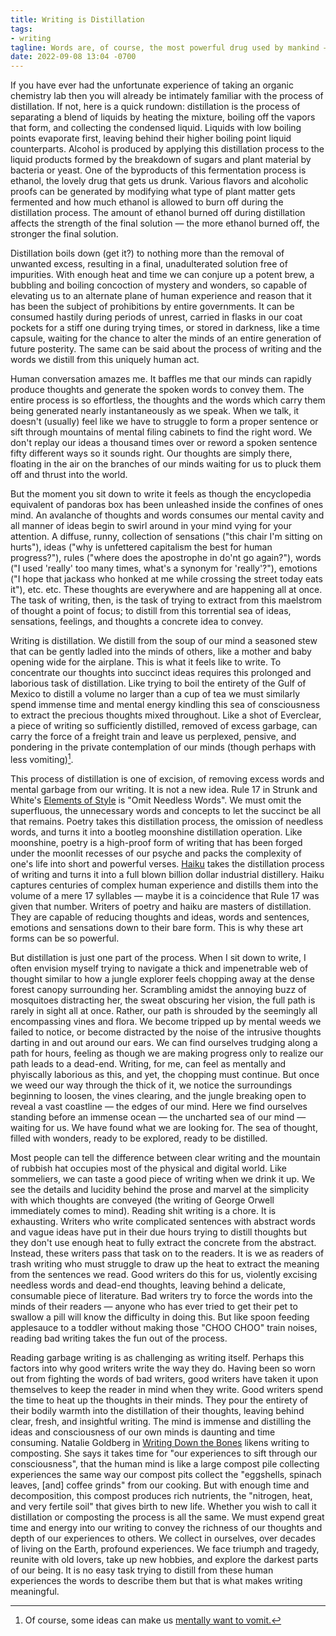 ```yaml
---
title: Writing is Distillation
tags:
- writing
tagline: Words are, of course, the most powerful drug used by mankind — Rudyard Kipling
date: 2022-09-08 13:04 -0700
---
```

If you have ever had the unfortunate experience of taking an organic chemistry lab then you will already be intimately familiar with the process of distillation. If not, here is a quick rundown: distillation is the process of separating a blend of liquids by heating the mixture, boiling off the vapors that form, and collecting the condensed liquid. Liquids with low boiling points evaporate first, leaving behind their higher boiling point liquid counterparts. Alcohol is produced by applying this distillation process to the liquid products formed by the breakdown of sugars and plant material by bacteria or yeast. One of the byproducts of this fermentation process is ethanol, the lovely drug that gets us drunk. Various flavors and alcoholic proofs can be generated by modifying what type of plant matter gets fermented and how much ethanol is allowed to burn off during the distillation process. The amount of ethanol burned off during distillation affects the strength of the final solution — the more ethanol burned off, the stronger the final solution. 

Distillation boils down (get it?) to nothing more than the removal of unwanted excess, resulting in a final, unadulterated solution free of impurities. With enough heat and time we can conjure up a potent brew, a bubbling and boiling concoction of mystery and wonders, so capable of elevating us to an alternate plane of human experience and reason that it has been the subject of prohibitions by entire governments. It can be consumed hastily during periods of unrest, carried in flasks in our coat pockets for a stiff one during trying times, or stored in darkness, like a time capsule, waiting for the chance to alter the minds of an entire generation of future posterity. The same can be said about the process of writing and the words we distill from this uniquely human act.

Human conversation amazes me. It baffles me that our minds can rapidly produce thoughts and generate the spoken words to convey them. The entire process is so effortless, the thoughts and the words which carry them being generated nearly instantaneously as we speak. When we talk, it doesn't (usually) feel like we have to struggle to form a proper sentence or sift through mountains of mental filing cabinets to find the right word. We don't replay our ideas a thousand times over or reword a spoken sentence fifty different ways so it sounds right. Our thoughts are simply there, floating in the air on the branches of our minds waiting for us to pluck them off and thrust into the world.  

But the moment you sit down to write it feels as though the encyclopedia equivalent of pandoras box has been unleashed inside the confines of ones mind. An avalanche of thoughts and words consumes our mental cavity and all manner of ideas begin to swirl around in your mind vying for your attention. A diffuse, runny, collection of sensations ("this chair I'm sitting on hurts"), ideas ("why is unfettered capitalism the best for human progress?"), rules ("where does the apostrophe in do'nt go again?"), words ("I used 'really' too many times, what's a synonym for 'really'?"), emotions ("I hope that jackass who honked at me while crossing the street today eats it"), etc. etc. These thoughts are everywhere and are happening all at once. The task of writing, then, is the task of trying to extract from this maelstrom of thought a point of focus; to distill from this torrential sea of ideas, sensations, feelings, and thoughts a concrete idea to convey. 

Writing is distillation. We distill from the soup of our mind a seasoned stew that can be gently ladled into the minds of others, like a mother and baby opening wide for the airplane. This is what it feels like to write. To concentrate our thoughts into succinct ideas requires this prolonged and laborious task of distillation. Like trying to boil the entirety of the Gulf of Mexico to distill a volume no larger than a cup of tea we must similarly spend immense time and mental energy kindling this sea of consciousness to extract the precious thoughts mixed throughout. Like a shot of Everclear, a piece of writing so sufficiently distilled, removed of excess garbage, can carry the force of a freight train and leave us perplexed, pensive, and pondering in the private contemplation of our minds (though perhaps with less vomiting)[^1]. 

This process of distillation is one of excision, of removing excess words and mental garbage from our writing. It is not a new idea. Rule 17 in Strunk and White's [Elements of Style][1] is "Omit Needless Words". We must omit the superfluous, the unnecessary words and concepts to let the succinct be all that remains. Poetry takes this distillation process, the omission of needless words, and turns it into a bootleg moonshine distillation operation. Like moonshine, poetry is a high-proof form of writing that has been forged under the moonlit recesses of our psyche and packs the complexity of one's life into short and powerful verses. [Haiku][2] takes the distillation process of writing and turns it into a full blown billion dollar industrial distillery. Haiku captures centuries of complex human experience and distills them into the volume of a mere 17 syllables — maybe it is a coincidence that Rule 17 was given that number. Writers of poetry and haiku are masters of distillation. They are capable of reducing thoughts and ideas, words and sentences, emotions and sensations down to their bare form. This is why these art forms can be so powerful.

But distillation is just one part of the process. When I sit down to write, I often envision myself trying to navigate a thick and impenetrable web of thought similar to how a jungle explorer feels chopping away at the dense forest canopy surrounding her. Scrambling amidst the annoying buzz of mosquitoes distracting her, the sweat obscuring her vision, the full path is rarely in sight all at once. Rather, our path is shrouded by the seemingly all encompassing vines and flora. We become tripped up by mental weeds we failed to notice, or become distracted by the noise of the intrusive thoughts darting in and out around our ears. We can find ourselves trudging along a path for hours, feeling as though we are making progress only to realize our path leads to a dead-end. Writing, for me, can feel as mentally and phyiscally laborious as this, and yet, the chopping must continue. But once we weed our way through the thick of it, we notice the surroundings beginning to loosen, the vines clearing, and the jungle breaking open to reveal a vast coastline — the edges of our mind. Here we find ourselves standing before an immense ocean — the uncharted sea of our mind — waiting for us. We have found what we are looking for. The sea of thought, filled with wonders, ready to be explored, ready to be distilled.

Most people can tell the difference between clear writing and the mountain of rubbish hat occupies most of the physical and digital world. Like sommeliers, we can taste a good piece of writing when we drink it up. We see the details and lucidity behind the prose and marvel at the simplicity with which thoughts are conveyed (the writing of George Orwell immediately comes to mind). Reading shit writing is a chore. It is exhausting. Writers who write complicated sentences with abstract words and vague ideas have put in their due hours trying to distill thoughts but they don't use enough heat to fully extract the concrete from the abstract. Instead, these writers pass that task on to the readers. It is we as readers of trash writing who must struggle to draw up the heat to extract the meaning from the sentences we read. Good writers do this for us, violently excising needless words and dead-end thoughts, leaving behind a delicate, consumable piece of literature. Bad writers try to force the words into the minds of their readers — anyone who has ever tried to get their pet to swallow a pill will know the difficulty in doing this. But like spoon feeding applesauce to a toddler without making those "CHOO CHOO" train noises, reading bad writing takes the fun out of the process.

Reading garbage writing is as challenging as writing itself. Perhaps this factors into why good writers write the way they do. Having been so worn out from fighting the words of bad writers, good writers have taken it upon themselves to keep the reader in mind when they write. Good writers spend the time to heat up the thoughts in their minds. They pour the entirety of their bodily warmth into the distillation of their thoughts, leaving behind clear, fresh, and insightful writing. The mind is immense and distilling the ideas and consciousness of our own minds is daunting and time consuming. Natalie Goldberg in [Writing Down the Bones][3] likens writing to composting. She says it takes time for "our experiences to sift through our consciousness", that the human mind is like a large compost pile collecting experiences the same way our compost pits collect the "eggshells, spinach leaves, [and] coffee grinds" from our cooking. But with enough time and decomposition, this compost produces rich nutrients, the "nitrogen, heat, and very fertile soil" that gives birth to new life. Whether you wish to call it distillation or composting the process is all the same. We must expend great time and energy into our writing to convey the richness of our thoughts and depth of our experiences to others. We collect in ourselves, over decades of living on the Earth, profound experiences. We face triumph and tragedy, reunite with old lovers, take up new hobbies, and explore the darkest parts of our being. It is no easy task trying to distill from these human experiences the words to describe them but that is what makes writing meaningful. 

[1]: https://simple.wikipedia.org/wiki/The_Elements_of_Style
[2]: https://en.wikipedia.org/wiki/Haiku
[3]: https://nataliegoldberg.com/books/writing-down-the-bones/ 
[^1]: Of course, some ideas can make us [mentally want to vomit.](https://www.youtube.com/watch?v=b9vWShsmE20) 
